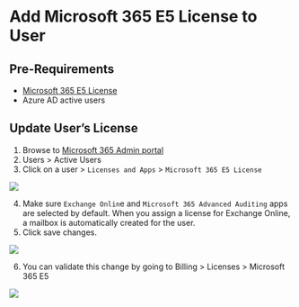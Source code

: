 # Add Microsoft 365 E5 License to User

## Pre-Requirements
* [Microsoft 365 E5 License](../../1_prepare/startM365E5Trial.md)
* Azure AD active users

## Update User’s License
1.	Browse to [Microsoft 365 Admin portal](https://admin.microsoft.com/)
2.	Users > Active Users
3.	Click on a user > `Licenses and Apps` > `Microsoft 365 E5 License`

![](../../images/deploy/helper_docs/addM365LicenseToUser/2021-05-19_01_m365_active_users.png)

4.	Make sure `Exchange Onlin`e and `Microsoft 365 Advanced Auditing` apps are selected by default. When you assign a license for Exchange Online, a mailbox is automatically created for the user.
5.	Click save changes.

![](../../images/deploy/helper_docs/addM365LicenseToUser/2021-05-19_02_m365_active_users.png)

6.	You can validate this change by going to Billing > Licenses > Microsoft 365 E5

![](../../images/deploy/helper_docs/addM365LicenseToUser/2021-05-19_03_m365_validate_user_license.png)
